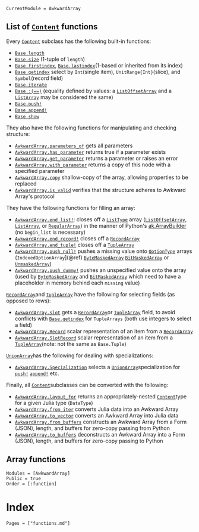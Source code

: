 ```@meta
CurrentModule = AwkwardArray
```
## List of [`Content`](@ref) functions

Every [`Content`](@ref) subclass has the following built-in functions:

* [`Base.length`](@ref)
* [`Base.size`](@ref) (1-tuple of `length`)
* [`Base.firstindex`](@ref), [`Base.lastindex`](@ref)(1-based or inherited from its index)
* [`Base.getindex`](@ref) select by `Int`(single item), `UnitRange{Int}`(slice), and `Symbol`(record field)
* [`Base.iterate`](@ref)
* [`Base.:(==)`](@ref) (equality defined by values: a [`ListOffsetArray`](@ref) and a [`ListArray`](@ref) may be considered the same)
* [`Base.push!`](@ref)
* [`Base.append!`](@ref)
* [`Base.show`](@ref)

They also have the following functions for manipulating and checking structure:

* [`AwkwardArray.parameters_of`](@ref) gets all parameters
* [`AwkwardArray.has_parameter`](@ref) returns true if a parameter exists
* [`AwkwardArray.get_parameter`](@ref) returns a parameter or raises an error
* [`AwkwardArray.with_parameter`](@ref) returns a copy of this node with a specified parameter
* [`AwkwardArray.copy`](@ref) shallow-copy of the array, allowing properties to be replaced
* [`AwkwardArray.is_valid`](@ref) verifies that the structure adheres to Awkward Array's protocol

They have the following functions for filling an array:

* [`AwkwardArray.end_list!`](@ref): closes off a [`ListType`](@ref) array ([`ListOffsetArray`](@ref), [`ListArray`](@ref), or [`RegularArray`](@ref)) in the manner of Python's [ak.ArrayBuilder](https://awkward-array.org/doc/main/reference/generated/ak.ArrayBuilder.html) (no `begin_list` is necessary)
* [`AwkwardArray.end_record!`](@ref) closes off a [`RecordArray`](@ref)
* [`AwkwardArray.end_tuple!`](@ref) closes off a [`TupleArray`](@ref)
* [`AwkwardArray.push_null!`](@ref) pushes a missing value onto [`OptionType`](@ref) arrays (`IndexedOptionArray`](@ref) [`ByteMaskedArray`](@ref) [`BitMaskedArray`](@ref) or [`UnmaskedArray`](@ref))
* [`AwkwardArray.push_dummy!`](@ref) pushes an unspecified value onto the array (used by [`ByteMaskedArray`](@ref) and [`BitMaskedArray`](@ref) which need to have a placeholder in memory behind each `missing` value)

[`RecordArray`](@ref)and [`TupleArray`](@ref) have the following for selecting fields (as opposed to rows):

* [`AwkwardArray.slot`](@ref) gets a [`RecordArray`](@ref)or [`TupleArray`](@ref) field, to avoid conflicts with [`Base.getindex`](@ref) for `TupleArrays` (both use integers to select a field)
* [`AwkwardArray.Record`](@ref) scalar representation of an item from a [`RecordArray`](@ref)
* [`AwkwardArray.SlotRecord`](@ref) scalar representation of an item from a [`TupleArray`](@ref)(note: not the same as `Base.Tuple`)

[`UnionArray`](@ref)has the following for dealing with specializations:

* [`AwkwardArray.Specialization`](@ref) selects a [`UnionArray`](@ref)specialization for [`push!`](@ref) [`append!`](@ref) etc.

Finally, all [`Content`](@ref)subclasses can be converted with the following:

* [`AwkwardArray.layout_for`](@ref) returns an appropriately-nested [`Content`](@ref)type for a given Julia type (`DataType`)
* [`AwkwardArray.from_iter`](@ref) converts Julia data into an Awkward Array
* [`AwkwardArray.to_vector`](@ref) converts an Awkward Array into Julia data
* [`AwkwardArray.from_buffers`](@ref) constructs an Awkward Array from a Form (JSON), length, and buffers for zero-copy passing from Python
* [`AwkwardArray.to_buffers`](@ref) deconstructs an Awkward Array into a Form (JSON), length, and buffers for zero-copy passing to Python


## Array functions

```@autodocs
Modules = [AwkwardArray]
Public = true
Order = [:function]
```

# Index

```@index
Pages = ["functions.md"]
```
